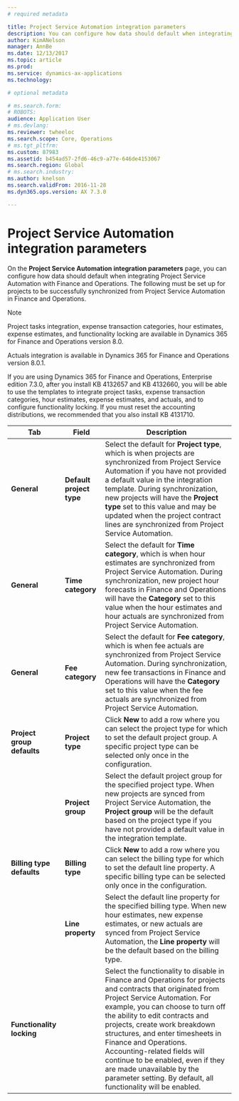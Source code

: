```yaml
---
# required metadata

title: Project Service Automation integration parameters
description: You can configure how data should default when integrating Project Service Automation with Dynamics 365 for Finance and Operations.
author: KimANelson
manager: AnnBe
ms.date: 12/13/2017
ms.topic: article
ms.prod: 
ms.service: dynamics-ax-applications
ms.technology: 

# optional metadata

# ms.search.form: 
# ROBOTS: 
audience: Application User
# ms.devlang: 
ms.reviewer: twheeloc
ms.search.scope: Core, Operations
# ms.tgt_pltfrm: 
ms.custom: 87983
ms.assetid: b454ad57-2fd6-46c9-a77e-646de4153067
ms.search.region: Global
# ms.search.industry: 
ms.author: knelson
ms.search.validFrom: 2016-11-28
ms.dyn365.ops.version: AX 7.3.0

---
```


# Project Service Automation integration parameters

On the **Project Service Automation integration parameters** page, you can configure how data should default when integrating Project Service Automation with Finance and Operations. The following must be set up for projects to be successfully synchronized from Project Service Automation in Finance and Operations.

> [!NOTE]
> Project tasks integration, expense transaction categories, hour estimates, expense estimates, and functionality locking are available in Dynamics 365 for Finance and Operations version 8.0. 
>
> Actuals integration is available in Dynamics 365 for Finance and Operations version 8.0.1.
>
> If you are using Dynamics 365 for Finance and Operations, Enterprise edition 7.3.0, after you install KB 4132657 and KB 4132660, you will be able to use the templates to integrate project tasks, expense transaction categories, hour estimates, expense estimates, and actuals, and to configure functionality locking. If you must reset the accounting distributions, we recommended that you also install KB 4131710.




| **Tab**                      | **Field**                          | **Description**                    |
|------------------------------|------------------------------------|--------------------------------|
| **General**                  | **Default project type**               | Select the default for **Project type**, which is when projects are synchronized from Project Service Automation if you have not provided a default value in the integration template. During synchronization, new projects will have the **Project type** set to this value and may be updated when the project contract lines are synchronized from Project Service Automation.               |
| **General**                  | **Time category**                      | Select the default for **Time category**, which is when hour estimates are synchronized from Project Service Automation. During synchronization, new project hour forecasts in Finance and Operations will have the **Category** set to this value when the hour estimates and hour actuals are synchronized from Project Service Automation.   |
| **General**                  | **Fee category**                       | Select the default for **Fee category**, which is when fee actuals are synchronized from Project Service Automation. During synchronization, new fee transactions in Finance and Operations will have the **Category** set to this value when the fee actuals are synchronized from Project Service Automation.          |
| **Project group defaults**   | **Project type** | Click **New** to add a row where you can select the project type for which to set the default project group. A specific project type can be selected only once in the configuration.              
|                              | **Project group**          | Select the default project group for the specified project type. When new projects are synced from Project Service Automation, the **Project group** will be the default based on the project type if you have not provided a default value in the integration template.  |
| **Billing type defaults**    | **Billing type** | Click **New** to add a row where you can select the billing type for which to set the default line property. A specific billing type can be selected only once in the configuration.          |
|                              | **Line property**| Select the default line property for the specified billing type. When new hour estimates, new expense estimates, or new actuals are synced from Project Service Automation, the **Line property** will be the default based on the billing type.          |
| **Functionality locking**    |                   | Select the functionality to disable in Finance and Operations for projects and contracts that originated from Project Service Automation. For example, you can choose to turn off the ability to edit contracts and projects, create work breakdown structures, and enter timesheets in Finance and Operations. Accounting-related fields will continue to be enabled, even if they are made unavailable by the parameter setting. By default, all functionality will be enabled.           |
